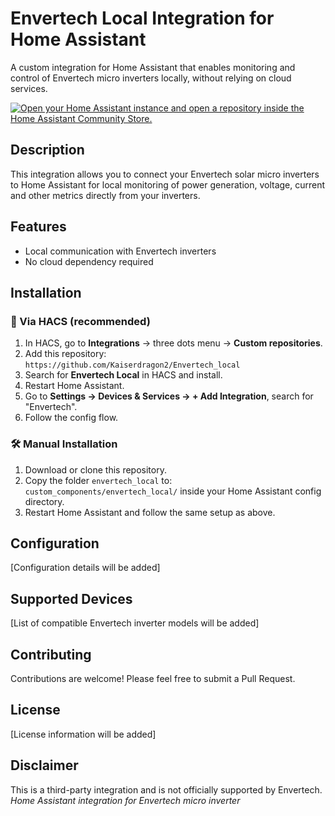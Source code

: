 # Envertech Local Integration for Home Assistant
A custom integration for Home Assistant that enables monitoring and control of Envertech micro inverters locally, without relying on cloud services.

[![Open your Home Assistant instance and open a repository inside the Home Assistant Community Store.](https://my.home-assistant.io/badges/hacs_repository.svg)](https://my.home-assistant.io/redirect/hacs_repository/?owner=Kaiserdragon2&repository=Envertech_local&category=integration)

## Description
This integration allows you to connect your Envertech solar micro inverters to Home Assistant for local monitoring of power generation, voltage, current and other metrics directly from your inverters.

## Features
- Local communication with Envertech inverters
- No cloud dependency required

## Installation

### 🧰 Via HACS (recommended)
1. In HACS, go to **Integrations** → three dots menu → **Custom repositories**.
2. Add this repository:  
   `https://github.com/Kaiserdragon2/Envertech_local`
3. Search for **Envertech Local** in HACS and install.
4. Restart Home Assistant.
5. Go to **Settings → Devices & Services → + Add Integration**, search for "Envertech".
6. Follow the config flow.

### 🛠️ Manual Installation
1. Download or clone this repository.
2. Copy the folder `envertech_local` to:  
   `custom_components/envertech_local/` inside your Home Assistant config directory.
3. Restart Home Assistant and follow the same setup as above.

## Configuration
[Configuration details will be added]

## Supported Devices
[List of compatible Envertech inverter models will be added]

## Contributing
Contributions are welcome! Please feel free to submit a Pull Request.

## License
[License information will be added]

## Disclaimer
This is a third-party integration and is not officially supported by Envertech.
*Home Assistant integration for Envertech micro inverter*